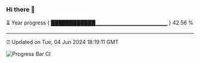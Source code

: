 ### Hi there 👋

⏳ Year progress { ████████████▁▁▁▁▁▁▁▁▁▁▁▁▁▁▁▁▁▁ } 42.56 %

---

⏰ Updated on Tue, 04 Jun 2024 18:19:11 GMT

![Progress Bar CI](https://github.com/liununu/liununu/workflows/Progress%20Bar%20CI/badge.svg)
